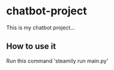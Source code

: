 # chatbot-project

This is my chatbot project...
## How to use it
Run this command
'steamily run main.py'